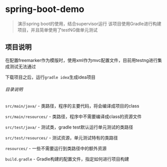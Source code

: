 # spring-boot-demo
> 演示spring boot的使用，结合supervisor运行
> 该项目使用Gradle进行构建项目，并且简单使用了testNG做单元测试


## 项目说明
在配置freemarker作为模版时，使用xml作为mvc配置文件，目前用testng进行集成测试无法通过

下载项目之后，运行`gradle idea`生成idea项目

###### 目录说明

`src/main/java/` - 类路径，程序的主要代码，将会编译成项目的class

`src/main/resources/` - 类路径，程序中不需要编译成class的资源文件

`src/test/java/` - 测试类，gradle test默认运行单元测试的类路径

`src/test/resources/` - 测试资源，单元测试特有的类路径

`resources/` - 一些不需要运行到类路径中的额外资源

`build.gradle` - Gradle构建的配置文件，指定如何进行项目构建
